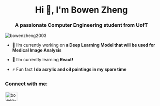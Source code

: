 <h1 align="center">Hi 👋, I'm Bowen Zheng</h1>
<h3 align="center">A passionate Computer Engineering student from UofT</h3>

<p align="left"> <img src="https://komarev.com/ghpvc/?username=bowenzheng2003&label=Profile%20views&color=0e75b6&style=flat" alt="bowenzheng2003" /> </p>

- 🔭 I’m currently working on **a Deep Learning Model that will be used for Medical Image Analysis**

- 🌱 I’m currently learning **React!**

- ⚡ Fun fact **I do acrylic and oil paintings in my spare time**

<h3 align="left">Connect with me:</h3>
<p align="left">
<a href="https://linkedin.com/in/bowen-zheng-10b97a250" target="blank"><img align="center" src="https://raw.githubusercontent.com/rahuldkjain/github-profile-readme-generator/master/src/images/icons/Social/linked-in-alt.svg" alt="bowen-zheng-10b97a250" height="30" width="40" /></a>
</p>
